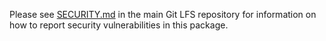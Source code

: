 Please see
[SECURITY.md](https://github.com/git-lfs/git-lfs/blob/main/SECURITY.md)
in the main Git LFS repository for information on how to report security
vulnerabilities in this package.
